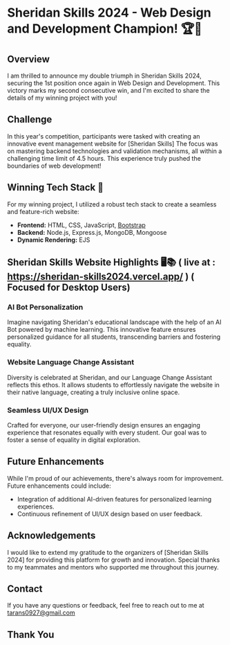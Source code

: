 # Sheridan Skills 2024 - Web Design and Development Champion! 🏆🌟

## Overview
I am thrilled to announce my double triumph in Sheridan Skills 2024, securing the 1st position once again in Web Design and Development. This victory marks my second consecutive win, and I'm excited to share the details of my winning project with you!

## Challenge
In this year's competition, participants were tasked with creating an innovative event management website for [Sheridan Skills] The focus was on mastering backend technologies and validation mechanisms, all within a challenging time limit of 4.5 hours. This experience truly pushed the boundaries of web development!

## Winning Tech Stack 🚀
For my winning project, I utilized a robust tech stack to create a seamless and feature-rich website:
- **Frontend:** HTML, CSS, JavaScript, [Bootstrap](https://getbootstrap.com/)
- **Backend:** Node.js, Express.js, MongoDB, Mongoose
- **Dynamic Rendering:** EJS

## Sheridan Skills Website Highlights 🖥️📚 ( live at : https://sheridan-skills2024.vercel.app/ ) ( Focused for Desktop Users)
### AI Bot Personalization
Imagine navigating Sheridan's educational landscape with the help of an AI Bot powered by machine learning. This innovative feature ensures personalized guidance for all students, transcending barriers and fostering equality.

### Website Language Change Assistant
Diversity is celebrated at Sheridan, and our Language Change Assistant reflects this ethos. It allows students to effortlessly navigate the website in their native language, creating a truly inclusive online space.

### Seamless UI/UX Design
Crafted for everyone, our user-friendly design ensures an engaging experience that resonates equally with every student. Our goal was to foster a sense of equality in digital exploration.

## Future Enhancements
While I'm proud of our achievements, there's always room for improvement. Future enhancements could include:
- Integration of additional AI-driven features for personalized learning experiences.
- Continuous refinement of UI/UX design based on user feedback.

## Acknowledgements
I would like to extend my gratitude to the organizers of [Sheridan Skills 2024] for providing this platform for growth and innovation. Special thanks to my teammates and mentors who supported me throughout this journey.

## Contact
If you have any questions or feedback, feel free to reach out to me at tarans0927@gmail.com

## Thank You
